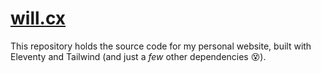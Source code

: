# [will.cx](https://will.cx)

This repository holds the source code for my personal website, built with Eleventy and Tailwind (and just a _few_ other dependencies 😵).
